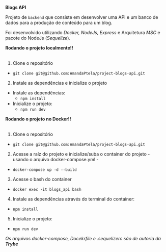   <strong> Blogs API </strong><br />

Projeto de `backend` que consiste em desenvolver uma API e um banco de dados para a produção de conteúdo para um blog.

Foi desenvolvido utilizando _Docker, NodeJs, Express_ e Arquitetura _MSC_ e pacote do NodeJs (_Sequelize_).

  <summary><strong>Rodando o projeto localmente‼️ </strong></summary><br />
  
  1. Clone o repositório
   - `git clone git@github.com:AmandaPtela/project-blogs-api.git`
    
  2. Instale as dependências e inicialize o projeto
  - Instale as dependências:
    - `npm install`
  - Inicialize o projeto:
    - `npm run dev`
  
  <summary><strong>Rodando o projeto no Docker‼️ </strong></summary><br />
  
  1. Clone o repositório
   - `git clone git@github.com:AmandaPtela/project-blogs-api.git`
  
  2. Acesse a raíz do projeto e inicialize/suba o container do projeto - usando o arquivo docker-compose.yml -
   - `docker-compose up -d --build`
     
  3. Acesse o bash do container
   - `docker exec -it blogs_api bash`
  4. Instale as dependências através do terminal do container:
   - `npm install`
  5. Inicialize o projeto:
   - `npm run dev`
  
*Os arquivos _docker-compose_, _Docekrfile_ e _.sequelizerc_ são de autoria da **Trybe***
